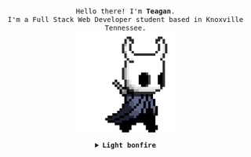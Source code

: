 <p align="center">
  <br>
  <samp>
    Hello there! I'm <b><a rel="nofollow noopener noreferrer" target="_blank">Teagan</a></b>.
    <br>I'm a Full Stack Web Developer student based in Knoxville Tennessee.<br>

</samp>

  <img src="https://raw.githubusercontent.com/TanZng/TanZng/master/assets/hollor_knight3.gif" width="200"/>

</p>


<details align="center">

<summary> <b> <samp> Light bonfire </samp></b></summary>
<samp>
 <b><h2 style="color: #fc6203">B O N F I R E &nbsp; L I T !</h2> </b>

<img src="https://raw.githubusercontent.com/TanZng/TanZng/master/assets/bonefire.gif" width="200"/>


<h2>• I'm passionate about working with/on open source code for self-taught developers to use to advance their skills.</h2>
<h2>• Currently I am working on <a href="https://github.com/Lambda-School-Labs/micro-fund-fe-a" alt="Citrics link">Microfund</a></h2>

<p align="center">
  <a rel="nofollow noopener noreferrer" target="_blank" href="https://www.linkedin.com/in/teagankeith//">
  <img src="https://raw.githubusercontent.com/TanZng/TanZng/master/assets/linkedin.png" width="30px" alt="LinkedIn"></a>
  &nbsp; &nbsp;
  <a rel="nofollow noopener noreferrer" target="_blank" href="https://twitter.com/teagankeith">
  
<!--   <a rel="nofollow noopener noreferrer" target="_blank" href="teagankeith@protonmail.com">
  <img src="https://encrypted-tbn0.gstatic.com/images?q=tbn%3AANd9GcS81HjuySvO4lw4a1toQ2c5iHtQq6F1eji4fw&usqp=CAU" width="30px" alt="Email"></a>
  &nbsp; &nbsp; -->
</p> 


</samp>
</details>
